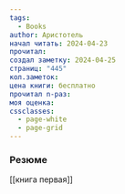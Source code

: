 ```yaml
---
tags:
  - Books
author: Аристотель
начал читать: 2024-04-23
прочитал: 
создал заметку: 2024-04-25
страниц: "445"
кол.заметок: 
цена книги: бесплатно
прочитал n-раз: 
моя оценка: 
cssclasses:
  - page-white
  - page-grid
---
```

### Резюме
[[книга первая]]